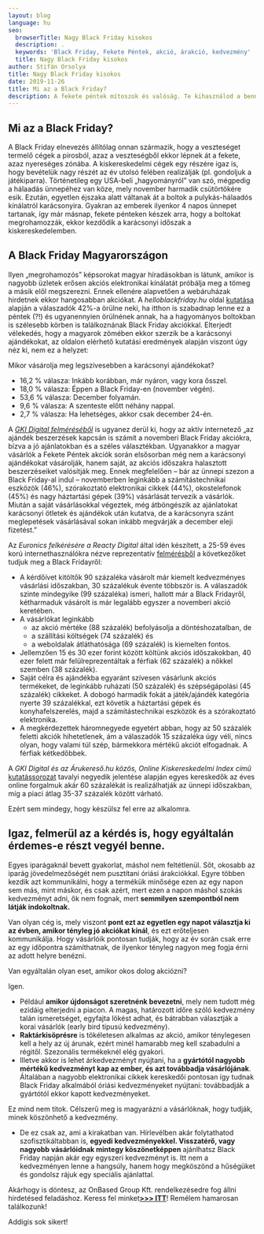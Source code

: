 ```yaml
---
layout: blog
language: hu
seo:
  browserTitle: Nagy Black Friday kisokos
  description: .
  keywords: 'Black Friday, Fekete Péntek, akció, árakció, kedvezmény'
  title: Nagy Black Friday kisokos
author: Stifán Orsolya
title: Nagy Black Friday kisokos
date: 2019-11-26
title: Mi az a Black Friday?
description: A fekete péntek mítoszok és valóság. Te kihasználod a benne rejlő potenciált?
---
```

## Mi az a Black Friday?

A Black Friday elnevezés állítólag onnan származik, hogy a veszteséget termelő cégek a pirosból, azaz a veszteségből ekkor lépnek át a fekete, azaz nyereséges zónába. A kiskereskedelmi cégek egy részére igaz is, hogy bevételük nagy részét az év utolsó felében realizálják (pl. gondoljuk a játékiparra). Történetileg egy USA-beli „hagyományról” van szó, mégpedig a hálaadás ünnepéhez van köze, mely november harmadik csütörtökére esik. Ezután, egyetlen éjszaka alatt váltanak át a boltok a pulykás-hálaadós kínálatról karácsonyira. Gyakran az emberek ilyenkor 4 napos ünnepet tartanak, így már másnap, fekete pénteken készek arra, hogy a boltokat megrohamozzák, ekkor kezdődik a karácsonyi időszak a kiskereskedelemben. 

## A Black Friday Magyarországon

Ilyen „megrohamozós” képsorokat magyar híradásokban is látunk, amikor is nagyobb üzletek erősen akciós elektronikai kínálatát próbálja meg a tömeg a másik elől megszerezni. Ennek ellenére alapvetően a webáruházak hirdetnek ekkor hangosabban akciókat. A _helloblackfriday.hu_ oldal [kutatása](https://helloblackfriday.hu/blog/black-friday-kutatas) alapján a válaszadók 42%-a örülne neki, ha itthon is szabadnap lenne ez a péntek (?!) és ugyanennyien örülnének annak, ha a hagyományos boltokban is szélesebb körben is találkoznának Black Friday akciókkal. Elterjedt vélekedés, hogy a magyarok zömében ekkor szerzik be a karácsonyi ajándékokat, az oldalon elérhető kutatási eredmények alapján viszont úgy néz ki, nem ez a helyzet:

Mikor vásárolja meg legszívesebben a karácsonyi ajándékokat?

* 16,2 % válasza: Inkább korábban, már nyáron, vagy kora ősszel.
* 18,0 % válasza: Éppen a Black Friday-en (november végén).
* 53,6 % válasza: December folyamán.
* 9,6 % válasza: A szenteste előtt néhány nappal.
* 2,7 % válasza: Ha lehetséges, akkor csak december 24-én.

A [_GKI Digital felméréséből_](https://gkidigital.hu/2019/11/06/iden-kozel-50-ezer-forintot-szanunk-karacsonyi-ajandekokra) is ugyanez derül ki, hogy az aktív internetező „az ajándék beszerzések kapcsán is számít a novemberi Black Friday akciókra, bízva a jó ajánlatokban és a széles választékban. Ugyanakkor a magyar vásárlók a Fekete Péntek akciók során elsősorban még nem a karácsonyi ajándékokat vásárolják, hanem saját, az akciós időszakra halasztott beszerzéseiket valósítják meg. Ennek megfelelően – bár az ünnepi szezon a Black Friday-al indul – novemberben leginkább a számítástechnikai eszközök (46%), szórakoztató elektronikai cikkek (44%), okostelefonok (45%) és nagy háztartási gépek (39%) vásárlását tervezik a vásárlók. Miután a saját vásárlásokkal végeztek, még átböngészik az ajánlatokat karácsonyi ötletek és ajándékok után kutatva, de a karácsonyra szánt meglepetések vásárlásával sokan inkább megvárják a december eleji fizetést.”

Az _Euronics felkérésére a Reacty Digital_ által idén készített, a 25-59 éves korú internethasználókra nézve reprezentatív [felmérésből](https://reacty.digital/igy-viselkednek-a-magyarok-ha-kiemelt-vasarlasi-idoszakkal-talalkoznak) a következőket tudjuk meg a Black Fridayről:

* A kérdőívet kitöltők 90 százaléka vásárolt már kiemelt kedvezményes vásárlási időszakban, 30 százalékuk évente többször is.  A válaszadók szinte mindegyike (99 százaléka) ismeri, hallott már a Black Fridayről, kétharmaduk vásárolt is már legalább egyszer a novemberi akció keretében.
* A vásárlókat leginkább
  * az akció mértéke (88 százalék) befolyásolja a döntéshozatalban, de 
  * a szállítási költségek (74 százalék) és 
  * a weboldalak átláthatósága (69 százalék) is kiemelten fontos.
* Jellemzően 15 és 30 ezer forint között költünk akciós időszakokban, 40 ezer felett már felülreprezentáltak a férfiak (62 százalék) a nőkkel szemben (38 százalék).
* Saját célra és ajándékba egyaránt szívesen vásárlunk akciós termékeket, de leginkább ruházati (50 százalék) és szépségápolási (45 százalék) cikkeket. A dobogó harmadik fokát a játék/ajándék kategória nyerte 39 százalékkal, ezt követik a háztartási gépek és konyhafelszerelés, majd a számítástechnikai eszközök és a szórakoztató elektronika.
* A megkérdezettek háromnegyede egyetért abban, hogy az 50 százalék feletti akciók hihetetlenek, ám a válaszadók 15 százaléka úgy véli, nincs olyan, hogy valami túl szép, bármekkora mértékű akciót elfogadnak. A férfiak kétkedőbbek.

A _GKI Digital és az Árukereső.hu közös, Online Kiskereskedelmi Index című_ [kutatássorozat](https://index.hu/gazdasag/2018/11/23/black_friday_kiskereskedelem) tavalyi negyedik jelentése alapján egyes kereskedők az éves online forgalmuk akár 60 százalékát is realizálhatják az ünnepi időszakban, míg a piaci átlag 35-37 százalék között várható. 

Ezért sem mindegy, hogy készülsz fel erre az alkalomra.

## Igaz, felmerül az a kérdés is, hogy egyáltalán érdemes-e részt vegyél benne.

Egyes iparágaknál bevett gyakorlat, máshol nem feltétlenül. Sőt, okosabb az iparág jövedelmezőségét nem pusztítani óriási árakciókkal. Egyre többen kezdik azt kommunikálni, hogy a termékük minősége ezen az egy napon sem más, mint máskor, és csak azért, mert ezen a napon máshol szokás kedvezményt adni, ők nem fognak, mert **semmilyen szempontból nem látják indokoltnak.** 

Van olyan cég is, mely viszont **pont ezt az egyetlen egy napot választja ki az évben, amikor tényleg jó akciókat kínál**, és ezt erőteljesen kommunikálja. Hogy vásárlóik pontosan tudják, hogy az év során csak erre az egy időpontra számíthatnak, de ilyenkor tényleg nagyon meg fogja érni az adott helyre benézni. 

Van egyáltalán olyan eset, amikor okos dolog akciózni? 

Igen. 

* Például **amikor újdonságot szeretnénk bevezetni**, mely nem tudott még ezidáig elterjedni a piacon. A magas, határozott időre szóló kedvezmény talán ismeretséget, egyfajta lökést adhat, és bátrabban választják a korai vásárlók (early bird típusú kedvezmény). 
* **Raktárkisöprésre** is tökéletesen alkalmas az akció, amikor ténylegesen kell a hely az új árunak, ezért minél hamarabb meg kell szabadulni a régitől. Szezonális termékeknél elég gyakori. 
* Illetve akkor is lehet árkedvezményt nyújtani, ha a **gyártótól nagyobb mértékű kedvezményt kap az ember, és azt továbbadja vásárlójának**. Általában a nagyobb elektronikai cikkek kereskedői pontosan így tudnak Black Friday alkalmából óriási kedvezményeket nyújtani: továbbadják a gyártótól ekkor kapott kedvezményeket.

Ez mind nem titok. Célszerű meg is magyarázni a vásárlóknak, hogy tudják, minek köszönhető a kedvezmény. 

* De ez csak az, ami a kirakatban van. Hírlevélben akár folytathatod szofisztikáltabban is, **egyedi kedvezményekkel. Visszatérő, vagy nagyobb vásárlóidnak mintegy köszönetképpen** ajánlhatsz Black Friday napján akár egy egyszeri kedvezményt is. Itt nem a kedvezményen lenne a hangsúly, hanem hogy megköszönd a hűségüket és gondolsz rájuk egy speciális ajánlattal.

Akárhogy is döntesz, az OnBased Group Kft. rendelkezésedre fog állni hirdetésed feladáshoz. Keress fel  minket[**\>>> ITT**](https://marketing.onbased.com)! Remélem hamarosan találkozunk!

Addigis sok sikert!